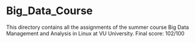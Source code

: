 # Big_Data_Course
This directory contains all the assignments of the summer course Big Data Management and Analysis in Linux at VU University. Final score: 102/100
